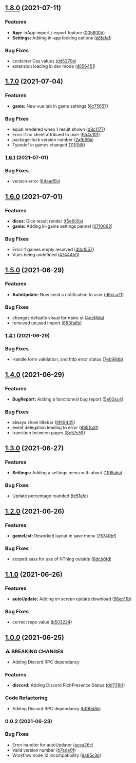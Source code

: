 ## [1.8.0](https://github.com/HexaRolls/HexaDices/compare/v1.7.0...v1.8.0) (2021-07-11)


### Features

* **App:** InApp import / export feature ([005800b](https://github.com/HexaRolls/HexaDices/commit/005800b11fc2e642dd3a35639b2647d5abc6f33c))
* **Settings:** Adding in-app looking options ([e8fafa1](https://github.com/HexaRolls/HexaDices/commit/e8fafa1cdb43fcd4663b36b28f5b77f52ecbe8a0))


### Bug Fixes

* container Css values ([dd5270e](https://github.com/HexaRolls/HexaDices/commit/dd5270ec289c17e5c7074e8787b5c6f0e593cdd3))
* extension loading in dev mode ([d856451](https://github.com/HexaRolls/HexaDices/commit/d856451de02ae488f915a764f0479c38293b3350))

## [1.7.0](https://github.com/HexaRolls/HexaDices/compare/v1.6.1...v1.7.0) (2021-07-04)


### Features

* **game:** New vue tab in game settings ([6c75657](https://github.com/HexaRolls/HexaDices/commit/6c7565748613d77a6eadd8c06a5cc0598eb3b2a4))


### Bug Fixes

* equal rendered when 1 result shown ([d8c1177](https://github.com/HexaRolls/HexaDices/commit/d8c117749590890058db515036bd806d00037b1b))
* Error if no sheet attribued to user ([654c101](https://github.com/HexaRolls/HexaDices/commit/654c101045720d8c7829539d655f2f00f308be00))
* package-lock version number ([2afb59a](https://github.com/HexaRolls/HexaDices/commit/2afb59a1ec9f531b7fdf6f8c2093f192768d5953))
* Typedef in games changed ([111f06f](https://github.com/HexaRolls/HexaDices/commit/111f06f5d2d1d75c03ec739ce1210b39ad31af78))

### [1.6.1](https://github.com/HexaRolls/HexaDices/compare/v1.6.0...v1.6.1) (2021-07-01)


### Bug Fixes

* version error ([64aad5b](https://github.com/HexaRolls/HexaDices/commit/64aad5b3795c4660424a570355b466b7c7167bff))

## [1.6.0](https://github.com/HexaRolls/HexaDices/compare/v1.5.0...v1.6.0) (2021-07-01)


### Features

* **dices:** Dice result render ([f5e6b5a](https://github.com/HexaRolls/HexaDices/commit/f5e6b5a2e631326ea4cc1fcc2bf140797eb98883))
* **game:** Adding in-game settings pannel ([0710062](https://github.com/HexaRolls/HexaDices/commit/0710062928914e82ed88f34a3340f913771e6328))


### Bug Fixes

* Error if games emply resolved ([40c1557](https://github.com/HexaRolls/HexaDices/commit/40c1557bdcbc37ea19333acc2c503b77ee0cf8ca))
* Vues being undefined ([47444b0](https://github.com/HexaRolls/HexaDices/commit/47444b0f2129f7d4e323f15068b1798499a66310))

## [1.5.0](https://github.com/HexaRolls/HexaDices/compare/v1.4.1...v1.5.0) (2021-06-29)


### Features

* **AutoUpdate:** Now send a notification to user ([d6cca71](https://github.com/HexaRolls/HexaDices/commit/d6cca71f2de070203018e7b029c7bc2840ed815f))


### Bug Fixes

* changes defaults visual for naive ui ([4cef4da](https://github.com/HexaRolls/HexaDices/commit/4cef4dabb661200e79fd7de00c9dcf1b692d5ec7))
* removed unused import ([683fa8b](https://github.com/HexaRolls/HexaDices/commit/683fa8b0947d4a41d3ad57500fe6d414dda6daa8))

### [1.4.1](https://github.com/HexaRolls/HexaDices/compare/v1.4.0...v1.4.1) (2021-06-29)


### Bug Fixes

* Handle form validation, and http error status ([7eb98db](https://github.com/HexaRolls/HexaDices/commit/7eb98dba1b7f9711ff47e3212a18cc35edb28dd5))

## [1.4.0](https://github.com/HexaRolls/HexaDices/compare/v1.3.0...v1.4.0) (2021-06-29)


### Features

* **BugReport:** Adding a functionnal bug report ([5e03ac4](https://github.com/HexaRolls/HexaDices/commit/5e03ac448236844a2daec22387baaed85b695a57))


### Bug Fixes

* always show titlebar ([9f49435](https://github.com/HexaRolls/HexaDices/commit/9f4943564c83dda526fdf1357980dedff874b267))
* event delegation leading to error ([8951b3f](https://github.com/HexaRolls/HexaDices/commit/8951b3f4063b16e120ae16c9bf6c470416b5ca53))
* transition between pages ([8e57c59](https://github.com/HexaRolls/HexaDices/commit/8e57c5992fbf392a1fdf39d5be52340f1c4f39d0))

## [1.3.0](https://github.com/HexaRolls/HexaDices/compare/v1.2.0...v1.3.0) (2021-06-27)


### Features

* **Settings:** Adding a settings menu with about ([1f98a5a](https://github.com/HexaRolls/HexaDices/commit/1f98a5a48dbee51da2187e77394d528e6f902485))


### Bug Fixes

* Update percentage rounded ([fe51afc](https://github.com/HexaRolls/HexaDices/commit/fe51afcf38a1c163b33c2b60d31301bb59f5331f))

## [1.2.0](https://github.com/HexaRolls/HexaDices/compare/v1.1.0...v1.2.0) (2021-06-26)


### Features

* **gameList:** Reworked layout in save menu ([75740bf](https://github.com/HexaRolls/HexaDices/commit/75740bfc8905b37e2d4fafa598a780f4b26e2066))


### Bug Fixes

* scoped sass for use of NThing outside ([6dcb8fd](https://github.com/HexaRolls/HexaDices/commit/6dcb8fda14d50e8ecd6d8e5294204c1a341b4310))

## [1.1.0](https://github.com/HexaRolls/HexaDices/compare/v1.0.0...v1.1.0) (2021-06-26)


### Features

* **autoUpdate:** Adding on screen update download ([96ec11b](https://github.com/HexaRolls/HexaDices/commit/96ec11b550da12b05e25793707a0e7e4d9bedaed))


### Bug Fixes

* correct repo value ([b503224](https://github.com/HexaRolls/HexaDices/commit/b503224be87b985ada48564a505d6528c2f4728f))

## [1.0.0](https://github.com/HexaRolls/HexaDices/compare/v0.0.2...v1.0.0) (2021-06-25)


### ⚠ BREAKING CHANGES

* Adding Discord RPC dependancy

### Features

* **discord:** Adding Discord RichPresence Status ([dd731b1](https://github.com/HexaRolls/HexaDices/commit/dd731b10d344fd116884e363cd9098e43acbc989))


### Code Refactoring

* Adding Discord RPC dependancy ([bf90d8e](https://github.com/HexaRolls/HexaDices/commit/bf90d8e8c721f8f732e9e4e2685dea6359278054))

### 0.0.2 (2021-06-23)


### Bug Fixes

* Error handler for autoUpdater ([acea26c](https://github.com/HexaRolls/HexaDices/commit/acea26cca8bd890198e8da553393a95c31a45059))
* Valid version number ([b7ade0f](https://github.com/HexaRolls/HexaDices/commit/b7ade0f0208bf535f2a5f7435d8e850c9c7bd393))
* Workflow node 12 incompatibility ([9a85c36](https://github.com/HexaRolls/HexaDices/commit/9a85c3681168df3d4ca95fe39b6761d3669b94e3))


